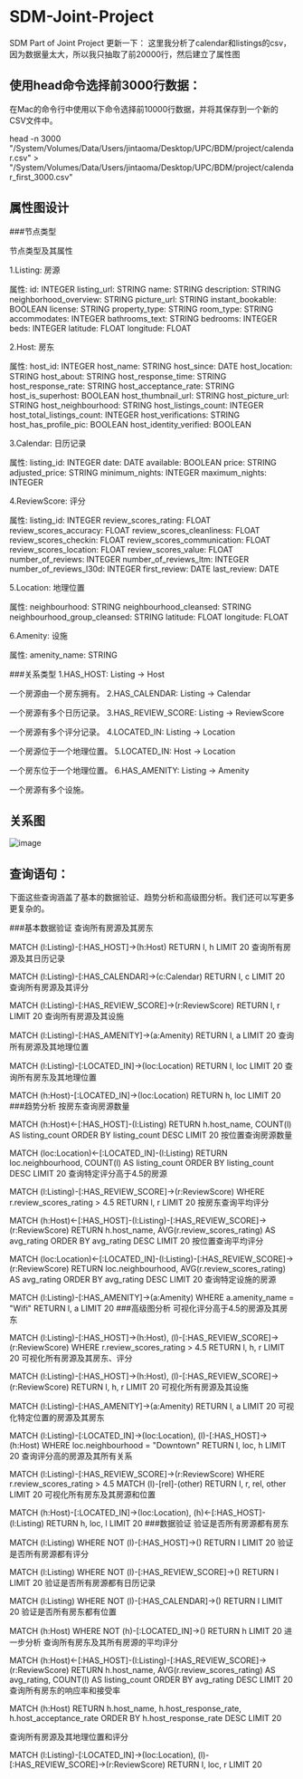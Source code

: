 # SDM-Joint-Project
SDM Part of Joint Project
更新一下：
这里我分析了calendar和listings的csv，因为数据量太大，所以我只抽取了前20000行，然后建立了属性图

## 使用head命令选择前3000行数据：

在Mac的命令行中使用以下命令选择前10000行数据，并将其保存到一个新的CSV文件中。

head -n 3000 "/System/Volumes/Data/Users/jintaoma/Desktop/UPC/BDM/project/calendar.csv" > "/System/Volumes/Data/Users/jintaoma/Desktop/UPC/BDM/project/calendar_first_3000.csv"



## 属性图设计


###节点类型

节点类型及其属性

1.Listing: 房源

属性:
id: INTEGER
listing_url: STRING
name: STRING
description: STRING
neighborhood_overview: STRING
picture_url: STRING
instant_bookable: BOOLEAN
license: STRING
property_type: STRING
room_type: STRING
accommodates: INTEGER
bathrooms_text: STRING
bedrooms: INTEGER
beds: INTEGER
latitude: FLOAT
longitude: FLOAT

2.Host: 房东

属性:
host_id: INTEGER
host_name: STRING
host_since: DATE
host_location: STRING
host_about: STRING
host_response_time: STRING
host_response_rate: STRING
host_acceptance_rate: STRING
host_is_superhost: BOOLEAN
host_thumbnail_url: STRING
host_picture_url: STRING
host_neighbourhood: STRING
host_listings_count: INTEGER
host_total_listings_count: INTEGER
host_verifications: STRING
host_has_profile_pic: BOOLEAN
host_identity_verified: BOOLEAN

3.Calendar: 日历记录

属性:
listing_id: INTEGER
date: DATE
available: BOOLEAN
price: STRING
adjusted_price: STRING
minimum_nights: INTEGER
maximum_nights: INTEGER

4.ReviewScore: 评分

属性:
listing_id: INTEGER
review_scores_rating: FLOAT
review_scores_accuracy: FLOAT
review_scores_cleanliness: FLOAT
review_scores_checkin: FLOAT
review_scores_communication: FLOAT
review_scores_location: FLOAT
review_scores_value: FLOAT
number_of_reviews: INTEGER
number_of_reviews_ltm: INTEGER
number_of_reviews_l30d: INTEGER
first_review: DATE
last_review: DATE

5.Location: 地理位置

属性:
neighbourhood: STRING
neighbourhood_cleansed: STRING
neighbourhood_group_cleansed: STRING
latitude: FLOAT
longitude: FLOAT

6.Amenity: 设施

属性:
amenity_name: STRING

###关系类型
1.HAS_HOST: Listing -> Host

一个房源由一个房东拥有。
2.HAS_CALENDAR: Listing -> Calendar

一个房源有多个日历记录。
3.HAS_REVIEW_SCORE: Listing -> ReviewScore

一个房源有多个评分记录。
4.LOCATED_IN: Listing -> Location

一个房源位于一个地理位置。
5.LOCATED_IN: Host -> Location

一个房东位于一个地理位置。
6.HAS_AMENITY: Listing -> Amenity

一个房源有多个设施。



## 关系图
![image](https://github.com/woshimajintao/SDM-Joint-Project/assets/48515469/fe5acf3f-1d49-444a-8900-f10c58028c24)



## 查询语句：
下面这些查询涵盖了基本的数据验证、趋势分析和高级图分析。我们还可以写更多更复杂的。

###基本数据验证
查询所有房源及其房东


MATCH (l:Listing)-[:HAS_HOST]->(h:Host)
RETURN l, h
LIMIT 20
查询所有房源及其日历记录


MATCH (l:Listing)-[:HAS_CALENDAR]->(c:Calendar)
RETURN l, c
LIMIT 20
查询所有房源及其评分


MATCH (l:Listing)-[:HAS_REVIEW_SCORE]->(r:ReviewScore)
RETURN l, r
LIMIT 20
查询所有房源及其设施


MATCH (l:Listing)-[:HAS_AMENITY]->(a:Amenity)
RETURN l, a
LIMIT 20
查询所有房源及其地理位置


MATCH (l:Listing)-[:LOCATED_IN]->(loc:Location)
RETURN l, loc
LIMIT 20
查询所有房东及其地理位置


MATCH (h:Host)-[:LOCATED_IN]->(loc:Location)
RETURN h, loc
LIMIT 20
###趋势分析
按房东查询房源数量


MATCH (h:Host)<-[:HAS_HOST]-(l:Listing)
RETURN h.host_name, COUNT(l) AS listing_count
ORDER BY listing_count DESC
LIMIT 20
按位置查询房源数量


MATCH (loc:Location)<-[:LOCATED_IN]-(l:Listing)
RETURN loc.neighbourhood, COUNT(l) AS listing_count
ORDER BY listing_count DESC
LIMIT 20
查询特定评分高于4.5的房源


MATCH (l:Listing)-[:HAS_REVIEW_SCORE]->(r:ReviewScore)
WHERE r.review_scores_rating > 4.5
RETURN l, r
LIMIT 20
按房东查询平均评分



MATCH (h:Host)<-[:HAS_HOST]-(l:Listing)-[:HAS_REVIEW_SCORE]->(r:ReviewScore)
RETURN h.host_name, AVG(r.review_scores_rating) AS avg_rating
ORDER BY avg_rating DESC
LIMIT 20
按位置查询平均评分


MATCH (loc:Location)<-[:LOCATED_IN]-(l:Listing)-[:HAS_REVIEW_SCORE]->(r:ReviewScore)
RETURN loc.neighbourhood, AVG(r.review_scores_rating) AS avg_rating
ORDER BY avg_rating DESC
LIMIT 20
查询特定设施的房源


MATCH (l:Listing)-[:HAS_AMENITY]->(a:Amenity)
WHERE a.amenity_name = "Wifi"
RETURN l, a
LIMIT 20
###高级图分析
可视化评分高于4.5的房源及其房东


MATCH (l:Listing)-[:HAS_HOST]->(h:Host), (l)-[:HAS_REVIEW_SCORE]->(r:ReviewScore)
WHERE r.review_scores_rating > 4.5
RETURN l, h, r
LIMIT 20
可视化所有房源及其房东、评分


MATCH (l:Listing)-[:HAS_HOST]->(h:Host), (l)-[:HAS_REVIEW_SCORE]->(r:ReviewScore)
RETURN l, h, r
LIMIT 20
可视化所有房源及其设施


MATCH (l:Listing)-[:HAS_AMENITY]->(a:Amenity)
RETURN l, a
LIMIT 20
可视化特定位置的房源及其房东


MATCH (l:Listing)-[:LOCATED_IN]->(loc:Location), (l)-[:HAS_HOST]->(h:Host)
WHERE loc.neighbourhood = "Downtown"
RETURN l, loc, h
LIMIT 20
查询评分高的房源及其所有关系


MATCH (l:Listing)-[:HAS_REVIEW_SCORE]->(r:ReviewScore)
WHERE r.review_scores_rating > 4.5
MATCH (l)-[rel]-(other)
RETURN l, r, rel, other
LIMIT 20
可视化所有房东及其房源和位置


MATCH (h:Host)-[:LOCATED_IN]->(loc:Location), (h)<-[:HAS_HOST]-(l:Listing)
RETURN h, loc, l
LIMIT 20
###数据验证
验证是否所有房源都有房东


MATCH (l:Listing)
WHERE NOT (l)-[:HAS_HOST]->()
RETURN l
LIMIT 20
验证是否所有房源都有评分


MATCH (l:Listing)
WHERE NOT (l)-[:HAS_REVIEW_SCORE]->()
RETURN l
LIMIT 20
验证是否所有房源都有日历记录


MATCH (l:Listing)
WHERE NOT (l)-[:HAS_CALENDAR]->()
RETURN l
LIMIT 20
验证是否所有房东都有位置


MATCH (h:Host)
WHERE NOT (h)-[:LOCATED_IN]->()
RETURN h
LIMIT 20
进一步分析
查询所有房东及其所有房源的平均评分


MATCH (h:Host)<-[:HAS_HOST]-(l:Listing)-[:HAS_REVIEW_SCORE]->(r:ReviewScore)
RETURN h.host_name, AVG(r.review_scores_rating) AS avg_rating, COUNT(l) AS listing_count
ORDER BY avg_rating DESC
LIMIT 20
查询所有房东的响应率和接受率


MATCH (h:Host)
RETURN h.host_name, h.host_response_rate, h.host_acceptance_rate
ORDER BY h.host_response_rate DESC
LIMIT 20

查询所有房源及其地理位置和评分


MATCH (l:Listing)-[:LOCATED_IN]->(loc:Location), (l)-[:HAS_REVIEW_SCORE]->(r:ReviewScore)
RETURN l, loc, r
LIMIT 20




